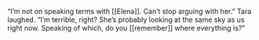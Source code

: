 “I’m not on speaking terms with [[Elena]]. Can’t stop arguing with her.” Tara laughed. “I’m terrible, right? She’s probably looking at the same sky as us right now. Speaking of which, do you [[remember]] where everything is?” 







